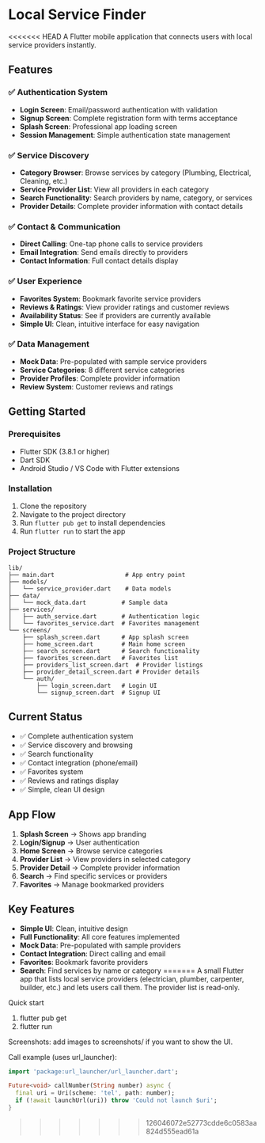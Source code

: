 # Local Service Finder

<<<<<<< HEAD
A Flutter mobile application that connects users with local service providers instantly.

## Features

### ✅ **Authentication System**
- **Login Screen**: Email/password authentication with validation
- **Signup Screen**: Complete registration form with terms acceptance
- **Splash Screen**: Professional app loading screen
- **Session Management**: Simple authentication state management

### ✅ **Service Discovery**
- **Category Browser**: Browse services by category (Plumbing, Electrical, Cleaning, etc.)
- **Service Provider List**: View all providers in each category
- **Search Functionality**: Search providers by name, category, or services
- **Provider Details**: Complete provider information with contact details

### ✅ **Contact & Communication**
- **Direct Calling**: One-tap phone calls to service providers
- **Email Integration**: Send emails directly to providers
- **Contact Information**: Full contact details display

### ✅ **User Experience**
- **Favorites System**: Bookmark favorite service providers
- **Reviews & Ratings**: View provider ratings and customer reviews
- **Availability Status**: See if providers are currently available
- **Simple UI**: Clean, intuitive interface for easy navigation

### ✅ **Data Management**
- **Mock Data**: Pre-populated with sample service providers
- **Service Categories**: 8 different service categories
- **Provider Profiles**: Complete provider information
- **Review System**: Customer reviews and ratings

## Getting Started

### Prerequisites
- Flutter SDK (3.8.1 or higher)
- Dart SDK
- Android Studio / VS Code with Flutter extensions

### Installation
1. Clone the repository
2. Navigate to the project directory
3. Run `flutter pub get` to install dependencies
4. Run `flutter run` to start the app

### Project Structure
```
lib/
├── main.dart                    # App entry point
├── models/
│   └── service_provider.dart    # Data models
├── data/
│   └── mock_data.dart          # Sample data
├── services/
│   ├── auth_service.dart       # Authentication logic
│   └── favorites_service.dart  # Favorites management
└── screens/
    ├── splash_screen.dart      # App splash screen
    ├── home_screen.dart        # Main home screen
    ├── search_screen.dart      # Search functionality
    ├── favorites_screen.dart   # Favorites list
    ├── providers_list_screen.dart  # Provider listings
    ├── provider_detail_screen.dart # Provider details
    └── auth/
        ├── login_screen.dart   # Login UI
        └── signup_screen.dart  # Signup UI
```

## Current Status
- ✅ Complete authentication system
- ✅ Service discovery and browsing
- ✅ Search functionality
- ✅ Contact integration (phone/email)
- ✅ Favorites system
- ✅ Reviews and ratings display
- ✅ Simple, clean UI design

## App Flow
1. **Splash Screen** → Shows app branding
2. **Login/Signup** → User authentication
3. **Home Screen** → Browse service categories
4. **Provider List** → View providers in selected category
5. **Provider Detail** → Complete provider information
6. **Search** → Find specific services or providers
7. **Favorites** → Manage bookmarked providers

## Key Features
- **Simple UI**: Clean, intuitive design
- **Full Functionality**: All core features implemented
- **Mock Data**: Pre-populated with sample providers
- **Contact Integration**: Direct calling and email
- **Favorites**: Bookmark favorite providers
- **Search**: Find services by name or category
=======
A small Flutter app that lists local service providers (electrician, plumber, carpenter, builder, etc.) and lets users call them. The provider list is read-only.

Quick start
1. flutter pub get
2. flutter run

Screenshots: add images to screenshots/ if you want to show the UI.

Call example (uses url_launcher):
```dart
import 'package:url_launcher/url_launcher.dart';

Future<void> callNumber(String number) async {
  final uri = Uri(scheme: 'tel', path: number);
  if (!await launchUrl(uri)) throw 'Could not launch $uri';
}
```
>>>>>>> 126046072e52773cdde6c0583aa824d555ead61a

